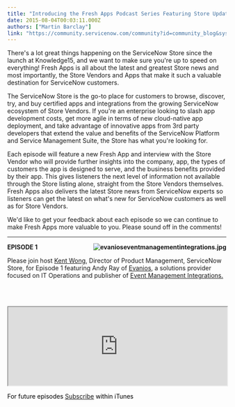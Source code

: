 ```yaml
---
title: "Introducing the Fresh Apps Podcast Series Featuring Store Updates and Highlighting Vendors"
date: 2015-08-04T00:03:11.000Z
authors: ["Martin Barclay"]
link: "https://community.servicenow.com/community?id=community_blog&sys_id=ea4d6229dbd0dbc01dcaf3231f96195b"
---
```

<p>There&#39;s a lot great things happening on the ServiceNow Store since the launch at Knowledge15, and we want to make sure you&#39;re up to speed on everything! Fresh Apps is all about the latest and greatest Store news and most importantly, the Store Vendors and Apps that make it such a valuable destination for ServiceNow customers.</p>
<p>The ServiceNow Store is the go-to place for customers to browse, discover, try, and buy certified apps and integrations from the growing ServiceNow ecosystem of Store Vendors. If you&#39;re an enterprise looking to slash app development costs, get more agile in terms of new cloud-native app deployment, and take advantage of innovative apps from 3rd party developers that extend the value and benefits of the ServiceNow Platform and Service Management Suite, the Store has what you&#39;re looking for.</p>
<p>Each episode will feature a new Fresh App and interview with the Store Vendor who will provide further insights into the company, app, the types of customers the app is designed to serve, and the business benefits provided by their app. This gives listeners the next level of information not available through the Store listing alone, straight from the Store Vendors themselves. Fresh Apps also delivers the latest Store news from ServiceNow experts so listeners can get the latest on what&#39;s new for ServiceNow customers as well as for Store Vendors.</p>
<p>We&#39;d like to get your feedback about each episode so we can continue to make Fresh Apps more valuable to you. Please sound off in the comments!</p>
<hr />
<p><strong><img class="image-1 jive-image" style="height: auto; display: block; margin-left: auto; margin-right: auto; float: right;" src="39ba73fddb14d3041dcaf3231f96194e.iix" alt="evanioseventmanagementintegrations.jpg" />EPISODE 1</strong></p>
<p>Please join host <a title="" href="/community?id=community_user_profile&user=c4bfce6ddb181fc09c9ffb651f9619ff" rel="nofollow">Kent Wong</a>, Director of Product Management, ServiceNow Store, for Episode 1 featuring Andy Ray of <a title="w.evanios.com/" href="http://www.evanios.com/" rel="nofollow">Evanios</a>, a solutions provider focused on IT Operations and publisher of <a title="tore.servicenow.com/$appstore.do#!/store/application/d1f87aea0ff231001d1c059ce1050ef1" href="https://store.servicenow.com/$appstore.do#!/store/application/d1f87aea0ff231001d1c059ce1050ef1" rel="nofollow">Event Management Integrations.</a></p>
<p> </p>
<p><span style="padding: 0px; color: #000000; text-align: left; vertical-align: middle;"><br /><iframe src="https://omny.fm/shows/servicenow-techbytes/episode-1-servicenow-store-updates-event-managemen/embed?style&#61;artwork" width="100%" height="180"></iframe></span></p>
<p><span style="vertical-align: middle; color: #000000; text-align: left; padding: 0px;">For future episodes <a title="tunes.apple.com/us/podcast/servicenow-techbytes/id1038560176?mt&#61;2" href="https://itunes.apple.com/us/podcast/servicenow-techbytes/id1038560176?mt&#61;2" rel="nofollow">Subscribe</a></span><span style="vertical-align: middle; color: #000000; text-align: left; padding: 0px;"> within iTunes</span></p>